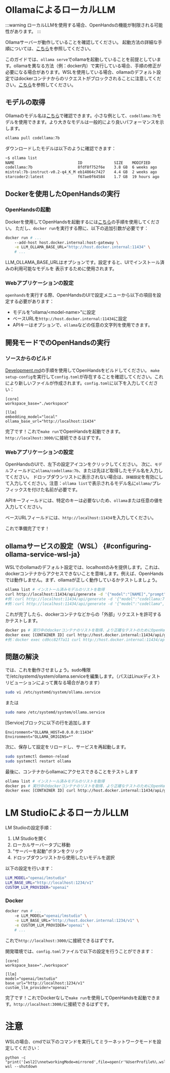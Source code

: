 # OllamaによるローカルLLM

:::warning
ローカルLLMを使用する場合、OpenHandsの機能が制限される可能性があります。
:::

Ollamaサーバーが動作していることを確認してください。
起動方法の詳細な手順については、[こちら](https://github.com/ollama/ollama)を参照してください。

このガイドでは、`ollama serve`でollamaを起動していることを前提としています。ollamaを異なる方法（例：docker内）で実行している場合、手順の修正が必要になる場合があります。WSLを使用している場合、ollamaのデフォルト設定ではdockerコンテナからのリクエストがブロックされることに注意してください。[こちら](#configuring-ollama-service-wsl-ja)を参照してください。

## モデルの取得

Ollamaのモデル名は[こちら](https://ollama.com/library)で確認できます。小さな例として、`codellama:7b`モデルを使用できます。より大きなモデルは一般的により良いパフォーマンスを示します。

```bash
ollama pull codellama:7b
```

ダウンロードしたモデルは以下のように確認できます：

```bash
~$ ollama list
NAME                            ID              SIZE    MODIFIED
codellama:7b                    8fdf8f752f6e    3.8 GB  6 weeks ago
mistral:7b-instruct-v0.2-q4_K_M eb14864c7427    4.4 GB  2 weeks ago
starcoder2:latest               f67ae0f64584    1.7 GB  19 hours ago
```

## Dockerを使用したOpenHandsの実行

### OpenHandsの起動
Dockerを使用してOpenHandsを起動するには[こちら](../getting-started)の手順を使用してください。
ただし、`docker run`を実行する際に、以下の追加引数が必要です：

```bash
docker run # ...
    --add-host host.docker.internal:host-gateway \
    -e LLM_OLLAMA_BASE_URL="http://host.docker.internal:11434" \
    # ...
```

LLM_OLLAMA_BASE_URLはオプションです。設定すると、UIでインストール済みの利用可能なモデルを
表示するために使用されます。

### Webアプリケーションの設定

`openhands`を実行する際、OpenHandsのUIで設定メニューから以下の項目を設定する必要があります：
- モデルを"ollama/&lt;model-name&gt;"に設定
- ベースURLを`http://host.docker.internal:11434`に設定
- APIキーはオプションで、`ollama`などの任意の文字列を使用できます。

## 開発モードでのOpenHandsの実行

### ソースからのビルド

[Development.md](https://github.com/All-Hands-AI/OpenHands/blob/main/Development.md)の手順を使用してOpenHandsをビルドしてください。
`make setup-config`を実行して`config.toml`が存在することを確認してください。これにより新しいファイルが作成されます。`config.toml`に以下を入力してください：

```
[core]
workspace_base="./workspace"

[llm]
embedding_model="local"
ollama_base_url="http://localhost:11434"
```

完了です！これで`make run`でOpenHandsを起動できます。`http://localhost:3000/`に接続できるはずです。

### Webアプリケーションの設定

OpenHandsのUIで、左下の設定アイコンをクリックしてください。
次に、`モデル`フィールドに`ollama/codellama:7b`、または先ほど取得したモデル名を入力してください。
ドロップダウンリストに表示されない場合は、`詳細設定`を有効にして入力してください。注意：`ollama list`で表示されるモデル名に`ollama/`プレフィックスを付けた名前が必要です。

APIキーフィールドには、特定のキーは必要ないため、`ollama`または任意の値を入力してください。

ベースURLフィールドには、`http://localhost:11434`を入力してください。

これで準備完了です！

## ollamaサービスの設定（WSL） {#configuring-ollama-service-wsl-ja}

WSLでのollamaのデフォルト設定では、localhostのみを提供します。これは、dockerコンテナからアクセスできないことを意味します。例えば、OpenHandsでは動作しません。まず、ollamaが正しく動作しているかテストしましょう。

```bash
ollama list # インストール済みモデルのリストを取得
curl http://localhost:11434/api/generate -d '{"model":"[NAME]","prompt":"hi"}'
#例：curl http://localhost:11434/api/generate -d '{"model":"codellama:7b","prompt":"hi"}'
#例：curl http://localhost:11434/api/generate -d '{"model":"codellama","prompt":"hi"}' #タグは1つしかない場合はオプション
```

これが完了したら、dockerコンテナなどからの「外部」リクエストを許可するかテストします。

```bash
docker ps # 実行中のdockerコンテナのリストを取得、より正確なテストのためにOpenHandsのsandboxコンテナを選択
docker exec [CONTAINER ID] curl http://host.docker.internal:11434/api/generate -d '{"model":"[NAME]","prompt":"hi"}'
#例：docker exec cd9cc82f7a11 curl http://host.docker.internal:11434/api/generate -d '{"model":"codellama","prompt":"hi"}'
```

## 問題の解決

では、これを動作させましょう。sudo権限で/etc/systemd/system/ollama.serviceを編集します。（パスはLinuxディストリビューションによって異なる場合があります）

```bash
sudo vi /etc/systemd/system/ollama.service
```

または

```bash
sudo nano /etc/systemd/system/ollama.service
```

[Service]ブロックに以下の行を追加します

```
Environment="OLLAMA_HOST=0.0.0.0:11434"
Environment="OLLAMA_ORIGINS=*"
```

次に、保存して設定をリロードし、サービスを再起動します。

```bash
sudo systemctl daemon-reload
sudo systemctl restart ollama
```

最後に、コンテナからollamaにアクセスできることをテストします

```bash
ollama list # インストール済みモデルのリストを取得
docker ps # 実行中のdockerコンテナのリストを取得、より正確なテストのためにOpenHandsのsandboxコンテナを選択
docker exec [CONTAINER ID] curl http://host.docker.internal:11434/api/generate -d '{"model":"[NAME]","prompt":"hi"}'
```

# LM StudioによるローカルLLM

LM Studioの設定手順：
1. LM Studioを開く
2. ローカルサーバータブに移動
3. "サーバーを起動"ボタンをクリック
4. ドロップダウンリストから使用したいモデルを選択

以下の設定を行います：
```bash
LLM_MODEL="openai/lmstudio"
LLM_BASE_URL="http://localhost:1234/v1"
CUSTOM_LLM_PROVIDER="openai"
```

### Docker

```bash
docker run # ...
    -e LLM_MODEL="openai/lmstudio" \
    -e LLM_BASE_URL="http://host.docker.internal:1234/v1" \
    -e CUSTOM_LLM_PROVIDER="openai" \
    # ...
```

これで`http://localhost:3000/`に接続できるはずです。

開発環境では、`config.toml`ファイルで以下の設定を行うことができます：

```
[core]
workspace_base="./workspace"

[llm]
model="openai/lmstudio"
base_url="http://localhost:1234/v1"
custom_llm_provider="openai"
```

完了です！これでDockerなしで`make run`を使用してOpenHandsを起動できます。`http://localhost:3000/`に接続できるはずです。

# 注意

WSLの場合、cmdで以下のコマンドを実行してミラーネットワークモードを設定してください：

```
python -c  "print('[wsl2]\nnetworkingMode=mirrored',file=open(r'%UserProfile%\.wslconfig','w'))"
wsl --shutdown
```
